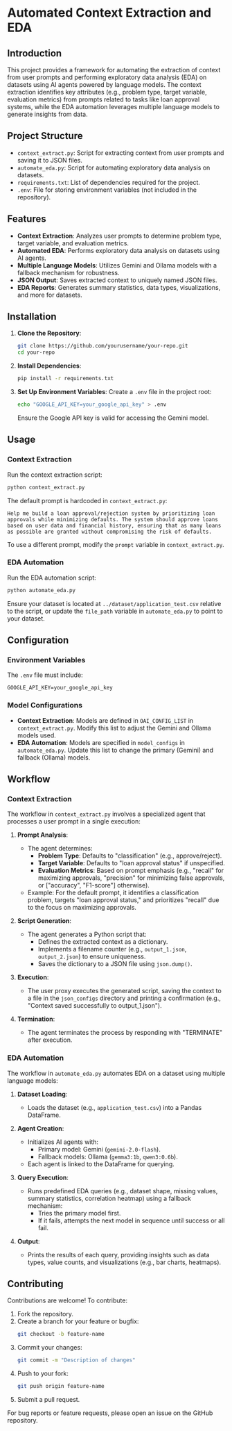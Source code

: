 # Automated Context Extraction and EDA

## Introduction

This project provides a framework for automating the extraction of context from user prompts and performing exploratory data analysis (EDA) on datasets using AI agents powered by language models. The context extraction identifies key attributes (e.g., problem type, target variable, evaluation metrics) from prompts related to tasks like loan approval systems, while the EDA automation leverages multiple language models to generate insights from data.

## Project Structure

- `context_extract.py`: Script for extracting context from user prompts and saving it to JSON files.
- `automate_eda.py`: Script for automating exploratory data analysis on datasets.
- `requirements.txt`: List of dependencies required for the project.
- `.env`: File for storing environment variables (not included in the repository).

## Features

- **Context Extraction**: Analyzes user prompts to determine problem type, target variable, and evaluation metrics.
- **Automated EDA**: Performs exploratory data analysis on datasets using AI agents.
- **Multiple Language Models**: Utilizes Gemini and Ollama models with a fallback mechanism for robustness.
- **JSON Output**: Saves extracted context to uniquely named JSON files.
- **EDA Reports**: Generates summary statistics, data types, visualizations, and more for datasets.

## Installation

1. **Clone the Repository**:
   ```bash
   git clone https://github.com/yourusername/your-repo.git
   cd your-repo
   ```

2. **Install Dependencies**:
   ```bash
   pip install -r requirements.txt
   ```

3. **Set Up Environment Variables**:
   Create a `.env` file in the project root:
   ```bash
   echo "GOOGLE_API_KEY=your_google_api_key" > .env
   ```

   Ensure the Google API key is valid for accessing the Gemini model.

## Usage

### Context Extraction

Run the context extraction script:
```bash
python context_extract.py
```

The default prompt is hardcoded in `context_extract.py`:
```
Help me build a loan approval/rejection system by prioritizing loan approvals while minimizing defaults. The system should approve loans based on user data and financial history, ensuring that as many loans as possible are granted without compromising the risk of defaults.
```
To use a different prompt, modify the `prompt` variable in `context_extract.py`.

### EDA Automation

Run the EDA automation script:
```bash
python automate_eda.py
```

Ensure your dataset is located at `../dataset/application_test.csv` relative to the script, or update the `file_path` variable in `automate_eda.py` to point to your dataset.

## Configuration

### Environment Variables

The `.env` file must include:
```
GOOGLE_API_KEY=your_google_api_key
```

### Model Configurations

- **Context Extraction**: Models are defined in `OAI_CONFIG_LIST` in `context_extract.py`. Modify this list to adjust the Gemini and Ollama models used.
- **EDA Automation**: Models are specified in `model_configs` in `automate_eda.py`. Update this list to change the primary (Gemini) and fallback (Ollama) models.

## Workflow

### Context Extraction

The workflow in `context_extract.py` involves a specialized agent that processes a user prompt in a single execution:

1. **Prompt Analysis**:
   - The agent determines:
     - **Problem Type**: Defaults to "classification" (e.g., approve/reject).
     - **Target Variable**: Defaults to "loan approval status" if unspecified.
     - **Evaluation Metrics**: Based on prompt emphasis (e.g., "recall" for maximizing approvals, "precision" for minimizing false approvals, or ["accuracy", "F1-score"] otherwise).
   - Example: For the default prompt, it identifies a classification problem, targets "loan approval status," and prioritizes "recall" due to the focus on maximizing approvals.

2. **Script Generation**:
   - The agent generates a Python script that:
     - Defines the extracted context as a dictionary.
     - Implements a filename counter (e.g., `output_1.json`, `output_2.json`) to ensure uniqueness.
     - Saves the dictionary to a JSON file using `json.dump()`.

3. **Execution**:
   - The user proxy executes the generated script, saving the context to a file in the `json_configs` directory and printing a confirmation (e.g., "Context saved successfully to output_1.json").

4. **Termination**:
   - The agent terminates the process by responding with "TERMINATE" after execution.

### EDA Automation

The workflow in `automate_eda.py` automates EDA on a dataset using multiple language models:

1. **Dataset Loading**:
   - Loads the dataset (e.g., `application_test.csv`) into a Pandas DataFrame.

2. **Agent Creation**:
   - Initializes AI agents with:
     - Primary model: Gemini (`gemini-2.0-flash`).
     - Fallback models: Ollama (`gemma3:1b`, `qwen3:0.6b`).
   - Each agent is linked to the DataFrame for querying.

3. **Query Execution**:
   - Runs predefined EDA queries (e.g., dataset shape, missing values, summary statistics, correlation heatmap) using a fallback mechanism:
     - Tries the primary model first.
     - If it fails, attempts the next model in sequence until success or all fail.

4. **Output**:
   - Prints the results of each query, providing insights such as data types, value counts, and visualizations (e.g., bar charts, heatmaps).

## Contributing

Contributions are welcome! To contribute:

1. Fork the repository.
2. Create a branch for your feature or bugfix:
   ```bash
   git checkout -b feature-name
   ```
3. Commit your changes:
   ```bash
   git commit -m "Description of changes"
   ```
4. Push to your fork:
   ```bash
   git push origin feature-name
   ```
5. Submit a pull request.

For bug reports or feature requests, please open an issue on the GitHub repository.